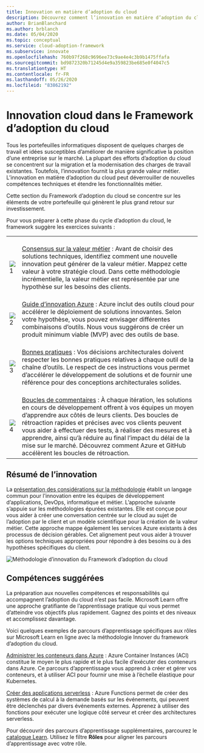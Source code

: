 ```yaml
---
title: Innovation en matière d’adoption du cloud
description: Découvrez comment l’innovation en matière d’adoption du cloud peut offrir une valeur métier en révélant de nouvelles compétences techniques et des fonctionnalités métier étendues.
author: BrianBlanchard
ms.author: brblanch
ms.date: 05/04/2020
ms.topic: conceptual
ms.service: cloud-adoption-framework
ms.subservice: innovate
ms.openlocfilehash: 760b97f268c9696ee73c9ae4e4c3b9b1475ffafa
ms.sourcegitcommit: bd9872320b71245d4e9a359823be685e0f4047c5
ms.translationtype: HT
ms.contentlocale: fr-FR
ms.lasthandoff: 05/26/2020
ms.locfileid: "83862192"
---
```

# <a name="cloud-innovation-in-the-cloud-adoption-framework"></a>Innovation cloud dans le Framework d’adoption du cloud

Tous les portefeuilles informatiques disposent de quelques charges de travail et idées susceptibles d’améliorer de manière significative la position d’une entreprise sur le marché. La plupart des efforts d’adoption du cloud se concentrent sur la migration et la modernisation des charges de travail existantes. Toutefois, l’innovation fournit la plus grande valeur métier. L’innovation en matière d’adoption du cloud peut déverrouiller de nouvelles compétences techniques et étendre les fonctionnalités métier.

Cette section du Framework d’adoption du cloud se concentre sur les éléments de votre portefeuille qui génèrent le plus grand retour sur investissement.

Pour vous préparer à cette phase du cycle d’adoption du cloud, le framework suggère les exercices suivants :

<!-- markdownlint-disable MD033 -->

| | |
|---|---|
| <br> ![1](../_images/icons/1.png)     | <br> [Consensus sur la valeur métier](./business-value.md) : Avant de choisir des solutions techniques, identifiez comment une nouvelle innovation peut générer de la valeur métier. Mappez cette valeur à votre stratégie cloud. Dans cette méthodologie incrémentielle, la valeur métier est représentée par une hypothèse sur les besoins des clients.                                |
| <br> ![2](../_images/icons/2.png)     | <br> [Guide d’innovation Azure](./innovation-guide/index.md) : Azure inclut des outils cloud pour accélérer le déploiement de solutions innovantes. Selon votre hypothèse, vous pouvez envisager différentes combinaisons d’outils. Nous vous suggérons de créer un produit minimum viable (MVP) avec des outils de base.                                |
| <br> ![3](../_images/icons/3.png)     | <br> [Bonnes pratiques](./best-practices/index.md) : Vos décisions architecturales doivent respecter les bonnes pratiques relatives à chaque outil de la chaîne d’outils. Le respect de ces instructions vous permet d’accélérer le développement de solutions et de fournir une référence pour des conceptions architecturales solides.                                |
| <br> ![4](../_images/icons/4.png)     | <br> [Boucles de commentaires](./considerations/adoption.md) : À chaque itération, les solutions en cours de développement offrent à vos équipes un moyen d’apprendre aux côtés de leurs clients. Des boucles de rétroaction rapides et précises avec vos clients peuvent vous aider à effectuer des tests, à réaliser des mesures et à apprendre, ainsi qu’à réduire au final l’impact du délai de la mise sur le marché. Découvrez comment Azure et GitHub accélèrent les boucles de rétroaction.                        |

## <a name="innovation-summary"></a>Résumé de l’innovation

La [présentation des considérations sur la méthodologie](./considerations/index.md) établit un langage commun pour l’innovation entre les équipes de développement d’applications, DevOps, informatique et métier. L’approche suivante s’appuie sur les méthodologies épurées existantes. Elle est conçue pour vous aider à créer une conversation centrée sur le cloud au sujet de l’adoption par le client et un modèle scientifique pour la création de la valeur métier. Cette approche mappe également les services Azure existants à des processus de décision gérables. Cet alignement peut vous aider à trouver les options techniques appropriées pour répondre à des besoins ou à des hypothèses spécifiques du client.

![Méthodologie d’innovation du Framework d’adoption du cloud](../_images/innovate/innovate-methodology.png)

## <a name="suggested-skills"></a>Compétences suggérées

La préparation aux nouvelles compétences et responsabilités qui accompagnent l’adoption du cloud n’est pas facile. Microsoft Learn offre une approche gratifiante de l’apprentissage pratique qui vous permet d’atteindre vos objectifs plus rapidement. Gagnez des points et des niveaux et accomplissez davantage.

Voici quelques exemples de parcours d’apprentissage spécifiques aux rôles sur Microsoft Learn en ligne avec la méthodologie Innover du framework d’adoption du cloud.

[Administrer les conteneurs dans Azure](https://docs.microsoft.com/learn/paths/administer-containers-in-azure) : Azure Container Instances (ACI) constitue le moyen le plus rapide et le plus facile d’exécuter des conteneurs dans Azure. Ce parcours d’apprentissage vous apprend à créer et gérer vos conteneurs, et à utiliser ACI pour fournir une mise à l’échelle élastique pour Kubernetes.

[Créer des applications serverless](https://docs.microsoft.com/learn/paths/create-serverless-applications) : Azure Functions permet de créer des systèmes de calcul à la demande basés sur les événements, qui peuvent être déclenchés par divers événements externes. Apprenez à utiliser des fonctions pour exécuter une logique côté serveur et créer des architectures serverless.

Pour découvrir des parcours d’apprentissage supplémentaires, parcourez le [catalogue Learn](https://docs.microsoft.com/learn/browse). Utilisez le filtre **Rôles** pour aligner les parcours d’apprentissage avec votre rôle.

